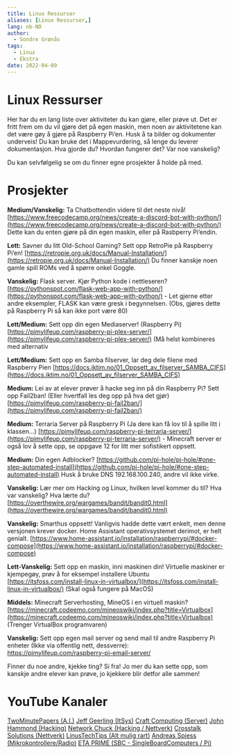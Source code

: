 ```yaml
---
title: Linux Ressurser
aliases: [Linux Ressurser,]
lang: nb-NO
author:
  - Sondre Grønås
tags:
  - Linux
  - Ekstra
date: 2022-04-09
---
```

# Linux Ressurser

Her har du en lang liste over aktiviteter du kan gjøre, eller prøve ut. Det er fritt frem om du vil gjøre det på egen maskin, men noen av aktivitetene kan det være gøy å gjøre på Raspberry Pi’en. Husk å ta bilder og dokumenter underveis! Du kan bruke det i Mappevurdering, så lenge du leverer dokumentasjon. Hva gjorde du? Hvordan fungerer det? Var noe vanskelig?

Du kan selvfølgelig se om du finner egne prosjekter å holde på med.

# Prosjekter
**Medium/Vanskelig:** Ta Chatbottendin videre til det neste nivå! [https://www.freecodecamp.org/news/create-a-discord-bot-with-python/](https://www.freecodecamp.org/news/create-a-discord-bot-with-python/) Dette kan du enten gjøre på din egen maskin, eller på Rasbperry Pi’endin.

**Lett:** Savner du litt Old-School Gaming? Sett opp RetroPie på Raspberry Pi’en! [https://retropie.org.uk/docs/Manual-Installation/](https://retropie.org.uk/docs/Manual-Installation/) Du finner kanskje noen gamle spill ROMs ved å spørre onkel Goggle.

**Vanskelig:** Flask server. Kjør Python kode i nettleseren? [https://pythonspot.com/flask-web-app-with-python/](https://pythonspot.com/flask-web-app-with-python/) - Let gjerne etter andre eksempler, FLASK kan være gresk i begynnelsen. (Obs, gjøres dette på Raspberry Pi så kan ikke port være 80)

**Lett/Medium:** Sett opp din egen Mediaserver! (Raspberry Pi) [https://pimylifeup.com/raspberry-pi-plex-server/](https://pimylifeup.com/raspberry-pi-plex-server/) (Må helst kombineres med alternativ

**Lett/Medium:** Sett opp en Samba filserver, lar deg dele filene med Raspberry Pien [https://docs.iktim.no/01_Oppsett_av_filserver_SAMBA_CIFS](https://docs.iktim.no/01_Oppsett_av_filserver_SAMBA_CIFS)

**Medium:** Lei av at elever prøver å hacke seg inn på din Raspberry Pi? Sett opp Fail2ban! (Eller hvertfall les deg opp på hva det gjør) [https://pimylifeup.com/raspberry-pi-fail2ban/](https://pimylifeup.com/raspberry-pi-fail2ban/)

**Medium:** Terraria Server på Raspberry Pi (Ja dere kan få lov til å spille litt i klassen...) [https://pimylifeup.com/raspberry-pi-terraria-server/](https://pimylifeup.com/raspberry-pi-terraria-server/) - Minecraft server er også lov å sette opp, se oppgave 12 for litt mer sofistikert oppsett.

**Medium:** Din egen Adblocker? [https://github.com/pi-hole/pi-hole/#one-step-automated-install](https://github.com/pi-hole/pi-hole/#one-step-automated-install) Husk å bruke DNS 192.168.100.240, andre vil ikke virke.

**Vanskelig:** Lær mer om Hacking og Linux, hvilken level kommer du til? Hva var vanskelig? Hva lærte du? [https://overthewire.org/wargames/bandit/bandit0.html](https://overthewire.org/wargames/bandit/bandit0.html)

**Vanskelig:** Smarthus oppsett! Vanligvis hadde dette vært enkelt, men denne versjonen krever docker. Home Assistant operativsystemet derimot, er helt genialt. [https://www.home-assistant.io/installation/raspberrypi/#docker-compose](https://www.home-assistant.io/installation/raspberrypi/#docker-compose)

**Lett-Vanskelig:** Sett opp en maskin, inni maskinen din! Virtuelle maskiner er kjempegøy, prøv å for eksempel installere Ubuntu [https://itsfoss.com/install-linux-in-virtualbox/](https://itsfoss.com/install-linux-in-virtualbox/) (Skal også fungere på MacOS)

**Middels:** Minecraft Serverhosting, MineOS i en virtuell maskin? [https://minecraft.codeemo.com/mineoswiki/index.php?title=Virtualbox](https://minecraft.codeemo.com/mineoswiki/index.php?title=Virtualbox) (Trenger VirtualBox programvaren)

**Vanskelig:** Sett opp egen mail server og send mail til andre Raspberry Pi enheter (Ikke via offentlig nett, dessverre): https://pimylifeup.com/raspberry-pi-email-server/ 

Finner du noe andre, kjekke ting? Si fra! Jo mer du kan sette opp, som kanskje andre elever kan prøve, jo kjekkere blir detfor alle sammen!


# YouTube Kanaler

[TwoMinutePapers (A.I.)](https://www.youtube.com/c/JeffGeerling)
[Jeff Geerling (ItSys)](https://www.youtube.com/c/JeffGeerling)
[Craft Computing (Server)](https://www.youtube.com/c/CraftComputing)
[John Hammond (Hacking)](https://www.youtube.com/c/JohnHammond010)
[Network Chuck (Hacking / Nettverk)](https://www.youtube.com/c/NetworkChuck)
[Crosstalk Solutions (Nettverk)](https://www.youtube.com/c/CrosstalkSolutions)
[LinusTechTips (Alt mulig rart)](https://www.youtube.com/c/LinusTechTips)
[Andreas Spiess (Mikrokontrollere/Radio)](https://www.youtube.com/c/AndreasSpiess)
[ETA PRIME (SBC - SingleBoardComputers / Pi)](https://www.youtube.com/c/ETAPRIME)
